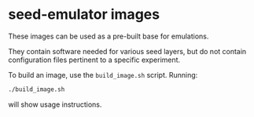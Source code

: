 # seed-emulator images

These images can be used as a pre-built base for emulations.

They contain software needed for various seed layers, but do not contain configuration files pertinent to a specific experiment.

To build an image, use the ```build_image.sh``` script.
Running:
```bash
./build_image.sh
```
will show usage instructions.
